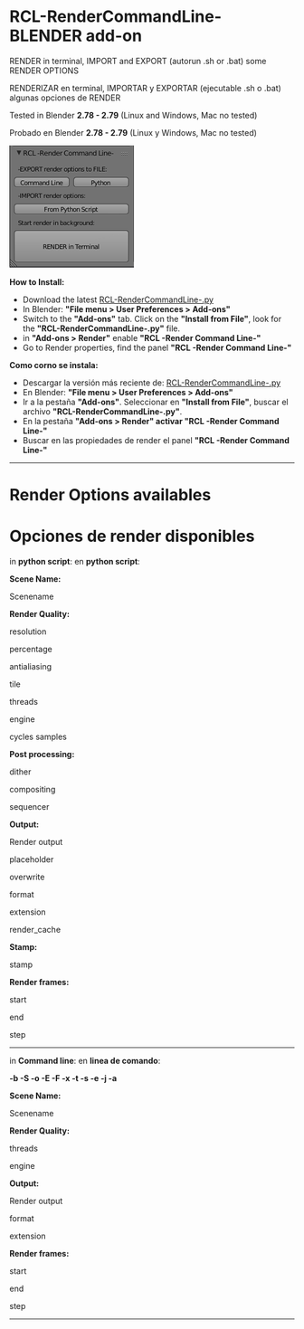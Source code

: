 # RCL-RenderCommandLine- BLENDER add-on  
RENDER in terminal, IMPORT and EXPORT (autorun .sh or .bat) some RENDER OPTIONS

RENDERIZAR en terminal, IMPORTAR y EXPORTAR (ejecutable .sh o .bat) algunas opciones de RENDER 

Tested in Blender **2.78 - 2.79** (Linux and Windows, Mac no tested) 

Probado en Blender **2.78 - 2.79** (Linux y Windows, Mac no tested)

![RCL-RenderCommandLine](https://github.com/eLeDeTe-LoDeTanda/RCL-RenderCommandLine-/blob/master/RCL-RenderCommandLine-.png)

**How to Install:**
* Download the latest [RCL-RenderCommandLine-.py](https://github.com/eLeDeTe-LoDeTanda/RCL-RenderCommandLine-/raw/master/RCL-RenderCommandLine-.py)
* In Blender: **"File menu > User Preferences > Add-ons"**
* Switch to the **"Add-ons"** tab. Click on the **"Install from File"**, look for the **"RCL-RenderCommandLine-.py"** file.
* in **"Add-ons > Render"** enable **"RCL -Render Command Line-"**
* Go to Render properties, find the panel **"RCL -Render Command Line-"**

**Como corno se instala:**
* Descargar la versión más reciente de: [RCL-RenderCommandLine-.py](https://github.com/eLeDeTe-LoDeTanda/RCL-RenderCommandLine-/raw/master/RCL-RenderCommandLine-.py)
* En Blender: **"File menu > User Preferences > Add-ons"**
* Ir a la pestaña **"Add-ons"**. Seleccionar en **"Install from File"**, buscar el archivo **"RCL-RenderCommandLine-.py"**.
* En la pestaña **"Add-ons > Render" activar "RCL -Render Command Line-"**
* Buscar en las propiedades de render el panel **"RCL -Render Command Line-"**

-------------------

# Render Options availables

# Opciones de render disponibles

in **python script**:  en **python script**:


**Scene Name:**

Scenename

**Render Quality:**

resolution

percentage

antialiasing

tile

threads

engine

cycles samples

**Post processing:**

dither

compositing

sequencer

**Output:**

Render output

placeholder

overwrite

format

extension

render_cache

**Stamp:**

stamp

**Render frames:**

start

end

step

-------------------

in **Command line**:  en **linea de comando**:


**-b  -S  -o  -E  -F  -x  -t  -s  -e  -j  -a**

**Scene Name:**

Scenename

**Render Quality:**

threads

engine

**Output:**

Render output

format

extension

**Render frames:**

start

end

step

-------------------
